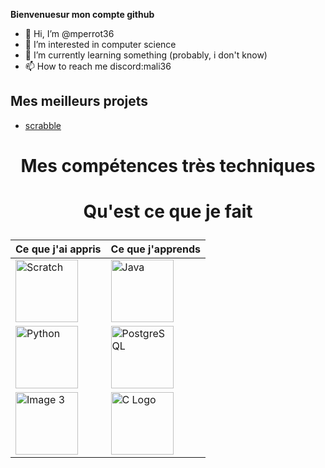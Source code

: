 **Bienvenuesur mon compte github**

- 👋 Hi, I’m @mperrot36
- 👀 I’m interested in computer science
- 🌱 I’m currently learning something (probably, i don't know)
- 📫 How to reach me discord:mali36

<!---
mperrot36/mperrot36 is a ✨ special ✨ repository because its `README.md` (this file) appears on your GitHub profile.
You can click the Preview link to take a look at your changes.
--->
## Mes meilleurs projets 
- [scrabble](https://github.com/mperrot36/scrabble)


        


# <p align="center">Mes compétences très techniques</p>
  

    

# <p align="center">Qu'est ce que je fait </p>
  



        


        

        

        
| Ce que j'ai appris | Ce que j'apprends | 
| -------- | -------- |
| <img src="https://cdn.worldvectorlogo.com/logos/scratch-cat.svg" alt="Scratch" width="100"/> | <img src="https://upload.wikimedia.org/wikipedia/en/thumb/3/30/Java_programming_language_logo.svg/1200px-Java_programming_language_logo.svg.png" alt="Java" width="100"/> |
| <img src="https://upload.wikimedia.org/wikipedia/commons/thumb/c/c3/Python-logo-notext.svg/640px-Python-logo-notext.svg.png" alt="Python" width="100"/> | <img src="https://upload.wikimedia.org/wikipedia/commons/thumb/2/29/Postgresql_elephant.svg/800px-Postgresql_elephant.svg.png" alt="PostgreSQL" width="100"/> |
| <img src="https://miro.medium.com/v2/resize:fit:792/1*lJ32Bl-lHWmNMUSiSq17gQ.png" alt="Image 3" width="100"/> | <img src="https://upload.wikimedia.org/wikipedia/commons/1/19/C_Logo.png" alt="C Logo" width="100"/> |

        
